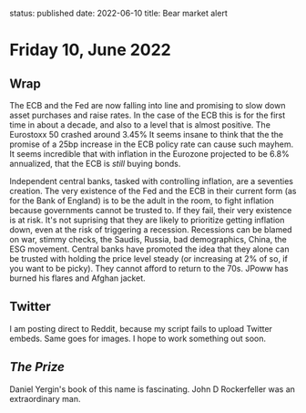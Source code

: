 status: published
date: 2022-06-10
title: Bear market alert

# Friday 10, June 2022

## Wrap

The ECB and the Fed are now falling into line and promising to slow down asset purchases and raise rates.
In the case of the ECB this is for the first time in about a decade, and also to a level that is almost positive.
The Eurostoxx 50 crashed around 3.45% 
It seems insane to think that the the promise of a 25bp increase in the ECB policy rate can cause such mayhem.
It seems incredible that with inflation in the Eurozone projected to be 6.8% annualized, that the ECB is _still_ buying bonds.

Independent central banks, tasked with controlling inflation, are a seventies creation.
The very existence of the Fed and the ECB in their current form (as for the Bank of England) is to be the adult in the room,
to fight inflation because governments cannot be trusted to.
If they fail, their very existence is at risk.
It's not suprising that they are likely to prioritize getting inflation down, even at the risk of triggering a recession.
Recessions can be blamed on war, stimmy checks, the Saudis, Russia, bad demographics, China, the ESG movement.
Central banks have promoted the idea that they alone can be trusted with holding the price level steady (or increasing at 2% of so, if you want to be picky).
They cannot afford to return to the 70s.
JPoww has burned his flares and Afghan jacket.

## Twitter

I am posting direct to Reddit, because my script fails to upload Twitter embeds.
Same goes for images.
I hope to work something out soon.

## _The Prize_

Daniel Yergin's book of this name is fascinating. John D Rockerfeller was an extraordinary man.



